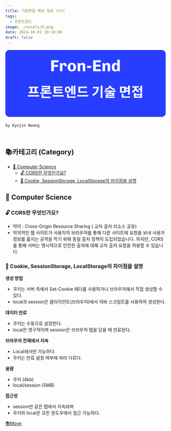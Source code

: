 ```yaml
---
title: 기술면접 예상 질문 (CS)
tags:
  - 프론트엔드
image: ./assets/0.png
date: 2024-10-01 19:10:00
draft: false
---
```


![banner](./assets/0.png)

`by Kyojin Hwang`

<br/>

## 📚카테고리 (Category)

- [📌 Computer Science](#📌-Computer-Science)
  - [🔓 CORS란 무엇인가요?](#<strong>%F0%9F%94%93-CORS란-무엇인가요?</strong>)
  - [🍪 Cookie, SessionStorage, LocalStorage의 차이점을 설명](#<strong>🍪-Cookie,-SessionStorage,-LocalStorage의-차이점을-설명</strong>)

## 📌 Computer Science

### **🔓 CORS란 무엇인가요?**

- 약어 : Cross-Origin Resource Sharing ( 교차 출처 리소스 공유)
- 악의적인 웹 사이트가 사용자의 브라우저를 통해 다른 사이트에 요청을 보내 사용자 정보를 훔치는 공격을 막기 위해 동일 출처 정책이 도입되었습니다. 하지만, CORS를 통해 서버는 명시적으로 안전한 출처에 대해 교차 출처 요청을 허용할 수 있습니다.

### **🍪 Cookie, SessionStorage, LocalStorage의 차이점을 설명**

**생성 방법**

- 쿠키는 서버 측에서 Set-Cookie 헤더를 사용하거나 브라우저에서 직접 생성할 수 있다.
- local과 session은 클라이언트(브라우저)에서 자바 스크립트를 사용하여 생성한다.

**데이터 만료**

- 쿠키는 수동으로 설정한다.
- local은 영구적이며 session은 브라우저 탭을 닫을 때 만료된다.

**브라우저 전체에서 지속**

- Local에서만 가능하다.
- 쿠키는 만료 설정 여부에 따라 다르다.

**용량**

- 쿠키 (4kb)
- local/session (5MB)

**접근성**

- session만 같은 탭에서 지속되며
- 쿠키와 local은 모든 윈도우에서 접근 가능하다.

[📚Move](<#📚카테고리-(Category)>)
